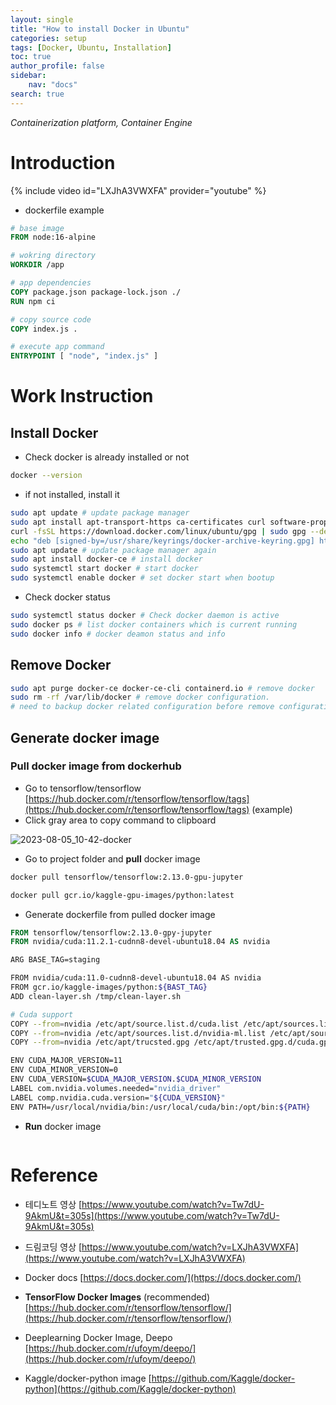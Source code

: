 ```yaml
---
layout: single
title: "How to install Docker in Ubuntu"
categories: setup
tags: [Docker, Ubuntu, Installation]
toc: true
author_profile: false
sidebar:
    nav: "docs"
search: true
---
```


*Containerization platform, Container Engine*



# Introduction

{% include video id="LXJhA3VWXFA" provider="youtube" %}

- dockerfile example

```dockerfile
# base image
FROM node:16-alpine

# wokring directory
WORKDIR /app

# app dependencies
COPY package.json package-lock.json ./
RUN npm ci

# copy source code
COPY index.js .

# execute app command
ENTRYPOINT [ "node", "index.js" ]
```









# Work Instruction

## Install Docker

- Check docker is already installed or not

```bash
docker --version
```

- if not installed, install it

```bash
sudo apt update # update package manager
sudo apt install apt-transport-https ca-certificates curl software-properties-common # install required package
curl -fsSL https://download.docker.com/linux/ubuntu/gpg | sudo gpg --dearmor -o /usr/share/keyrings/docker-archive-keyring.gpg # Add official GPG key of docker
echo "deb [signed-by=/usr/share/keyrings/docker-archive-keyring.gpg] https://download.docker.com/linux/ubuntu $(lsb_release -cs) stable" | sudo tee /etc/apt/sources.list.d/docker.list > /dev/null # Add docker repository
sudo apt update # update package manager again
sudo apt install docker-ce # install docker
sudo systemctl start docker # start docker
sudo systemctl enable docker # set docker start when bootup
```

- Check docker status

```bash
sudo systemctl status docker # Check docker daemon is active
sudo docker ps # list docker containers which is current running
sudo docker info # docker deamon status and info
```



## Remove Docker

```bash
sudo apt purge docker-ce docker-ce-cli containerd.io # remove docker
sudo rm -rf /var/lib/docker # remove docker configuration. 
# need to backup docker related configuration before remove configuration
```





## Generate docker image

### Pull docker image from dockerhub

- Go to tensorflow/tensorflow [https://hub.docker.com/r/tensorflow/tensorflow/tags](https://hub.docker.com/r/tensorflow/tensorflow/tags) (example)
- Click gray area to copy command to clipboard

![2023-08-05_10-42-docker]({{site.url}}/images/2023-08-02-Docker/2023-08-05_10-42-docker-1691199999626-3.png)

- Go to project folder and **pull** docker image

```bash
docker pull tensorflow/tensorflow:2.13.0-gpu-jupyter
```

```bash
docker pull gcr.io/kaggle-gpu-images/python:latest
```



- Generate dockerfile from pulled docker image

```dockerfile
FROM tensorflow/tensorflow:2.13.0-gpy-jupyter
FROM nvidia/cuda:11.2.1-cudnn8-devel-ubuntu18.04 AS nvidia
```



```bash
ARG BASE_TAG=staging

FROM nvidia/cuda:11.0-cudnn8-devel-ubuntu18.04 AS nvidia
FROM gcr.io/kaggle-images/python:${BAST_TAG}
ADD clean-layer.sh /tmp/clean-layer.sh

# Cuda support
COPY --from=nvidia /etc/apt/source.list.d/cuda.list /etc/apt/sources.list.d/
COPY --from=nvidia /etc/apt/sources.list.d/nvidia-ml.list /etc/apt/sources.list.d/
COPY --from=nvidia /etc/apt/trucsted.gpg /etc/apt/trusted.gpg.d/cuda.gpg

ENV CUDA_MAJOR_VERSION=11
ENV CUDA_MINOR_VERSION=0
ENV CUDA_VERSION=$CUDA_MAJOR_VERSION.$CUDA_MINOR_VERSION
LABEL com.nvidia.volumes.needed="nvidia_driver"
LABEL comp.nvidia.cuda.version="${CUDA_VERSION}"
ENV PATH=/usr/local/nvidia/bin:/usr/local/cuda/bin:/opt/bin:${PATH}
```





- **Run** docker image

```bash
```





# Reference

- 테디노트 영상 [https://www.youtube.com/watch?v=Tw7dU-9AkmU&t=305s](https://www.youtube.com/watch?v=Tw7dU-9AkmU&t=305s)
- 드림코딩 영상 [https://www.youtube.com/watch?v=LXJhA3VWXFA](https://www.youtube.com/watch?v=LXJhA3VWXFA)
- Docker docs [https://docs.docker.com/](https://docs.docker.com/)
- **TensorFlow Docker Images** (recommended) [https://hub.docker.com/r/tensorflow/tensorflow/](https://hub.docker.com/r/tensorflow/tensorflow/)

- Deeplearning Docker Image, Deepo [https://hub.docker.com/r/ufoym/deepo/](https://hub.docker.com/r/ufoym/deepo/)
- Kaggle/docker-python image [https://github.com/Kaggle/docker-python](https://github.com/Kaggle/docker-python)